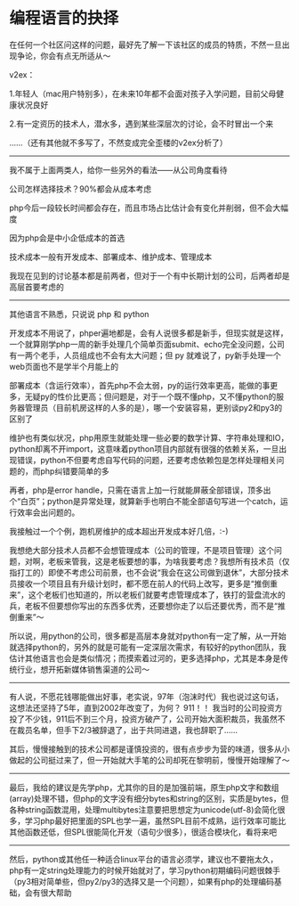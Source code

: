 编程语言的抉择
==============

在任何一个社区问这样的问题，最好先了解一下该社区的成员的特质，不然一旦出现争论，你会有点无所适从～

v2ex：

1.年轻人（mac用户特别多），在未来10年都不会面对孩子入学问题，目前父母健康状况良好

2.有一定资历的技术人，潜水多，遇到某些深层次的讨论，会不时冒出一个来

……（还有其他就不多写了，不然变成完全歪楼的v2ex分析了）

---

我不属于上面两类人，给你一些另外的看法——从公司角度看待

公司怎样选择技术？90%都会从成本考虑

php今后一段较长时间都会存在，而且市场占比估计会有变化并削弱，但不会大幅度

因为php会是中小企低成本的首选

技术成本一般有开发成本、部署成本、维护成本、管理成本

我现在见到的讨论基本都是前两者，但对于一个有中长期计划的公司，后两者却是高层首要考虑的

---

其他语言不熟悉，只说说 php 和 python

开发成本不用说了，phper遍地都是，会有人说很多都是新手，但现实就是这样，一个就算刚学php一周的新手处理几个简单页面submit、echo完全没问题，公司有一两个老手，人员组成也不会有太大问题；但 py 就难说了，py新手处理一个web页面也不是学半个月能上的

部署成本（含运行效率），首先php不会太弱，py的运行效率更高，能做的事更多，无疑py的性价比更高；但问题是，对于一个既不懂php，又不懂python的服务器管理员（目前机房这样的人多的是），哪一个安装容易，更别谈py2和py3的区别了

维护也有类似状况，php用原生就能处理一些必要的数学计算、字符串处理和IO，python却离不开import，这意味着python项目内部就有很强的依赖关系，一旦出现错误，python不但要考虑自写代码的问题，还要考虑依赖包是怎样处理相关问题的，而php纠错要简单的多

再者，php是error handle，只需在语言上加一行就能屏蔽全部错误，顶多出个“白页”；python是异常处理，就算新手也明白不能全部语句写进一个catch，运行效率会出问题的。

我接触过一个个例，跑机房维护的成本超出开发成本好几倍，:-)

我想绝大部分技术人员都不会想管理成本（公司的管理，不是项目管理）这个问题，对啊，老板来管我，这是老板要想的事，为啥我要考虑？我想所有技术员（仅指打工的）即使不考虑公司前景，也不会说“我会在这公司做到退休”，大部分技术员接收一个项目且有升级计划时，都不愿在前人的代码上改写，更多是“推倒重来”，这个老板们也知道的，所以老板们就要考虑管理成本了，铁打的营盘流水的兵，老板不但要想你写出的东西多优秀，还要想你走了以后还要优秀，而不是“推倒重来”～

所以说，用python的公司，很多都是高层本身就对python有一定了解，从一开始就选择python的，另外的就是可能有一定深层次需求，有较好的python团队，我估计其他语言也会是类似情况；而摸索着过河的，更多选择php，尤其是本身是传统行业，想开拓新媒体销售渠道的公司～

---

有人说，不愿花钱哪能做出好事，老实说，97年（泡沫时代）我也说过这句话，这想法还坚持了5年，直到2002年改变了，为何？ 911！！ 我当时的公司投资方投了不少钱，911后不到三个月，投资方破产了，公司开始大面积裁员，我虽然不在裁员名单，但手下2/3被辞退了，出于共同进退，我也辞职了……

其后，慢慢接触到的技术公司都是谨慎投资的，很有点步步为营的味道，很多从小做起的公司挺过来了，但一开始就大手笔的公司却死在黎明前，慢慢开始理解了～

---

最后，我给的建议是先学php，尤其你的目的是加强前端，原生php文字和数组(array)处理不错，但php的文字没有细分bytes和string的区别，实质是bytes，但各种string函数混用，处理multibytes注意要把思想定为unicode(utf-8)会简化很多，学习php最好把里面的SPL也学一遍，虽然SPL目前不成熟，运行效率可能比其他函数还低，但SPL很能简化开发（语句少很多），很适合模块化，看将来吧

---

然后，python或其他任一种适合linux平台的语言必须学，建议也不要拖太久，php有一定string处理能力的时候开始就对了，学习python初期编码问题很棘手（py3相对简单些，但py2/py3的选择又是一个问题），如果有php的处理编码基础，会有很大帮助
